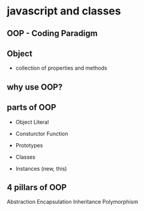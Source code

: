 # javascript and classes

## OOP - Coding Paradigm

## Object
- collection of properties and methods

## why use OOP?

## parts of OOP
- Object Literal 

- Consturctor Function
- Prototypes
- Classes
- Instances (new, this)


## 4 pillars of OOP
Abstraction
Encapsulation
Inheritance
Polymorphism
